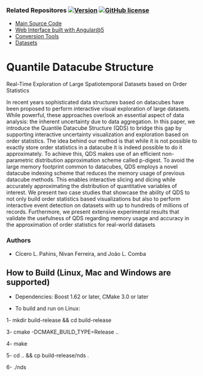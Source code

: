 ### Related Repositores [![Version](https://img.shields.io/badge/version-1.0-blue.svg)](https://github.com/cicerolp/qds) [![GitHub license](https://img.shields.io/github/license/cicerolp/qds.svg)](https://github.com/cicerolp/qds/blob/master/LICENSE)



- [Main Source Code](https://github.com/cicerolp/qds)
- [Web Interface built with Angular@5](https://github.com/cicerolp/qds-interface)
- [Conversion Tools](https://github.com/cicerolp/qds-tools)
- [Datasets](https://github.com/cicerolp/qds-data)


# Quantile Datacube Structure
Real-Time Exploration of Large Spatiotemporal Datasets based on Order Statistics

In recent years sophisticated data structures based on datacubes have been proposed to perform interactive visual exploration of large datasets. While powerful, these approaches overlook an essential aspect of data analysis: the inherent uncertainty due to data aggregation. In this paper, we introduce the Quantile Datacube Structure (QDS) to bridge this gap by supporting interactive uncertainty visualization and exploration based on order statistics. The idea behind our method is that while it is not possible to exactly store order statistics in a datacube it is indeed possible to do it approximately. To achieve this, QDS makes use of an efficient non-parametric distribution approximation scheme called p-digest. To avoid the large memory footprint common to datacubes, QDS employs a novel datacube indexing scheme that reduces the memory usage of previous datacube methods. This enables interactive slicing and dicing while accurately approximating the distribution of quantitative variables of interest. We present two case studies that showcase the ability of QDS to not only build order statistics based visualizations but also to perform interactive event detection on datasets with up to hundreds of millions of records. Furthermore, we present extensive experimental results that validate the usefulness of QDS regarding memory usage and accuracy in the approximation of order statistics for real-world datasets

### Authors
- Cícero L. Pahins, Nivan Ferreira, and João L. Comba

## How to Build (Linux, Mac and Windows are supported)

- Dependencies: Boost 1.62 or later, CMake 3.0 or later

- To build and run on Linux:

1- mkdir build-release && cd build-release

3- cmake -DCMAKE_BUILD_TYPE=Release ..

4- make

5- cd .. && cp build-release/nds .

6- ./nds
